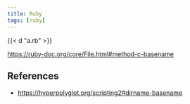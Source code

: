 ```yaml
---
title: Ruby
tags: [ruby]
---
```


{{< d "a.rb" >}}

<https://ruby-doc.org/core/File.html#method-c-basename>

## References

- <https://hyperpolyglot.org/scripting2#dirname-basename>
